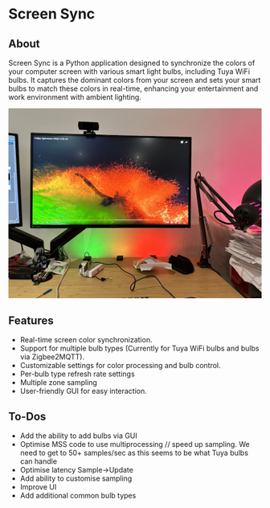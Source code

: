 # Screen Sync

## About
Screen Sync is a Python application designed to synchronize the colors of your computer screen with various smart light bulbs, including Tuya WiFi bulbs. It captures the dominant colors from your screen and sets your smart bulbs to match these colors in real-time, enhancing your entertainment and work environment with ambient lighting.


![Photo of ScreenSync in action](/screen-sync/screen_sync/assets/IMG_0877.JPG)

## Features
- Real-time screen color synchronization.
- Support for multiple bulb types (Currently for Tuya WiFi bulbs and bulbs via Zigbee2MQTT).
- Customizable settings for color processing and bulb control.
- Per-bulb type refresh rate settings
- Multiple zone sampling
- User-friendly GUI for easy interaction.

## To-Dos

- Add the ability to add bulbs via GUI
- Optimise MSS code to use multiprocessing // speed up sampling. We need to get to 50+ samples/sec as this seems to be what Tuya bulbs can handle
- Optimise latency Sample->Update
- Add ability to customise sampling
- Improve UI
- Add additional common bulb types 
